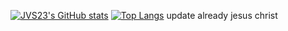 [![JVS23's GitHub stats](https://github-readme-stats.vercel.app/api?username=JVS23&show_icons=true&theme=react&count_private=true&hide=prs)](https://github.com/anuraghazra/github-readme-stats)
[![Top Langs](https://github-readme-stats.vercel.app/api/top-langs/?username=JVS23)](https://github.com/anuraghazra/github-readme-stats)
update already jesus christ

